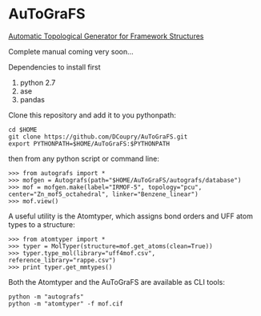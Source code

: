 AuToGraFS
=========

[Automatic Topological Generator for Framework Structures](http://pubs.acs.org/doi/abs/10.1021/jp507643v "Original publication")

Complete manual coming very soon...

Dependencies to install first

1. python 2.7
2. ase
3. pandas

Clone this repository and add it to you pythonpath:
```
cd $HOME
git clone https://github.com/DCoupry/AuToGraFS.git
export PYTHONPATH=$HOME/AuToGraFS:$PYTHONPATH
```

then from any python script or command line:
```
>>> from autografs import *
>>> mofgen = Autografs(path="$HOME/AuToGraFS/autografs/database")
>>> mof = mofgen.make(label="IRMOF-5", topology="pcu", center="Zn_mof5_octahedral", linker="Benzene_linear")
>>> mof.view()
```
A useful utility is the Atomtyper, which assigns bond orders and UFF atom types to a structure:
```
>>> from atomtyper import *
>>> typer = MolTyper(structure=mof.get_atoms(clean=True))
>>> typer.type_mol(library="uff4mof.csv", reference_library="rappe.csv")
>>> print typer.get_mmtypes()
```
Both the Atomtyper and the AuToGraFS are available as CLI tools:
``` 
python -m "autografs"
python -m "atomtyper" -f mof.cif
```

